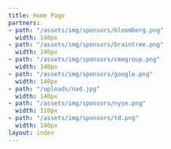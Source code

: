 ```yaml
---
title: Home Page
partners:
- path: "/assets/img/sponsors/bloomberg.png"
  width: 140px
- path: "/assets/img/sponsors/braintree.png"
  width: 140px
- path: "/assets/img/sponsors/cmegroup.png"
  width: 140px
- path: "/assets/img/sponsors/google.png"
  width: 140px
- path: "/uploads/nad.jpg"
  width: 140px
- path: "/assets/img/sponsors/nyse.png"
  width: 110px
- path: "/assets/img/sponsors/td.png"
  width: 140px
layout: index
---
```


